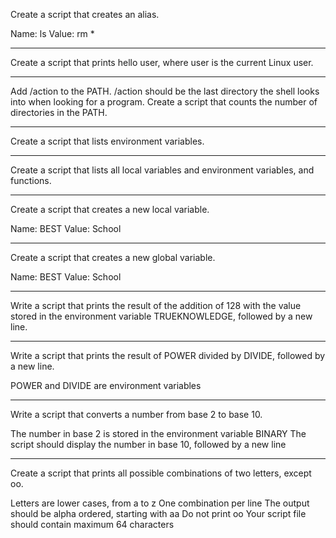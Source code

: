 Create a script that creates an alias.

Name: ls
Value: rm *
**********************************************************************************
Create a script that prints hello user, where user is the current Linux user.
********************************************************************************
Add /action to the PATH. /action should be the last directory the shell looks into when looking for a program.
Create a script that counts the number of directories in the PATH.
****************************************************
Create a script that lists environment variables.
*********************************************************
Create a script that lists all local variables and environment variables, and functions.
***************************************************
Create a script that creates a new local variable.

Name: BEST
Value: School
*****************************************
Create a script that creates a new global variable.

Name: BEST
Value: School

********************************************
Write a script that prints the result of the addition of 128 with the value stored in the environment variable TRUEKNOWLEDGE, followed by a new line.
**********************************************
Write a script that prints the result of POWER divided by DIVIDE, followed by a new line.

POWER and DIVIDE are environment variables
************************************************
Write a script that converts a number from base 2 to base 10.

The number in base 2 is stored in the environment variable BINARY
The script should display the number in base 10, followed by a new line
*************************************************
Create a script that prints all possible combinations of two letters, except oo.

Letters are lower cases, from a to z
One combination per line
The output should be alpha ordered, starting with aa
Do not print oo
Your script file should contain maximum 64 characters

